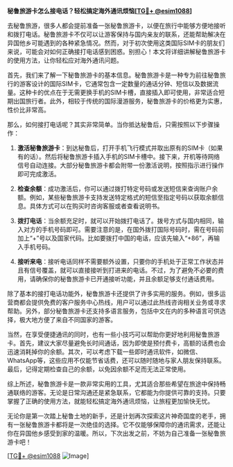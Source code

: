**秘鲁旅游卡怎么接电话？轻松搞定海外通讯烦恼[[TG💪+ @esim1088](https://t.me/s/esim1088)]**

去秘鲁旅游，很多人都会提前准备一张秘鲁旅游卡，以便在旅行中能够方便地接听和拨打电话。秘鲁旅游卡不仅可以让游客保持与国内亲友的联系，还能帮助解决在异国他乡可能遇到的各种紧急情况。然而，对于初次使用这类国际SIM卡的朋友们来说，可能会对如何正确接打电话感到困惑。别担心！本文将详细讲解秘鲁旅游卡的使用方法，让你轻松应对海外通讯问题。

首先，我们来了解一下秘鲁旅游卡的基本信息。秘鲁旅游卡是一种专为前往秘鲁旅行的游客设计的国际SIM卡，它通常包含一定数量的通话分钟、短信以及数据流量。这种卡的优点在于无需更换手机的SIM卡槽，直接插入即可使用，非常适合短期出国旅行者。此外，相较于传统的国际漫游服务，秘鲁旅游卡的价格更为实惠，性价比非常高。

那么，如何接打电话呢？其实非常简单。当你抵达秘鲁后，只需按照以下步骤操作：

1. **激活秘鲁旅游卡**：到达秘鲁后，打开手机飞行模式并取出原有的SIM卡（如果有的话）。然后将秘鲁旅游卡插入手机的SIM卡槽中。接下来，开机等待网络信号自动连接。大部分秘鲁旅游卡都会附带一份激活说明，按照指示进行操作即可完成激活。

2. **检查余额**：成功激活后，你可以通过拨打特定号码或发送短信来查询账户余额。例如，某些秘鲁旅游卡支持发送特定格式的短信至指定号码以获取余额信息。具体方式可以在购买时咨询客服或者查看说明书。

3. **拨打电话**：当余额充足时，就可以开始拨打电话了。拨号方式与国内相同，输入对方的手机号码即可。需要注意的是，在国外拨打国际号码时，需在号码前加上“+”号以及国家代码。比如要拨打中国的电话，应该先输入“+86”，再输入手机号码。

4. **接听来电**：接听电话同样不需要额外设置，只要你的手机处于正常工作状态并且有信号覆盖，就可以直接接听到打进来的电话。不过，为了避免不必要的费用，请确保你的秘鲁旅游卡已开通接听功能，并且余额足够支付通话费用。

除了基本的接打电话功能外，秘鲁旅游卡还提供了许多实用的服务。例如，很多运营商都会提供免费的客户服务中心热线，用户可以通过此热线咨询相关业务或寻求帮助。另外，部分秘鲁旅游卡还支持多语言服务，包括中文在内的多种语言可供选择，极大地方便了来自不同国家的游客。

当然，在享受便捷通讯的同时，也有一些小技巧可以帮助你更好地利用秘鲁旅游卡。首先，建议大家尽量避免长时间通话，因为即使是预付费卡，高额的话费也会迅速消耗掉你的余额。其次，可以考虑下载一些即时通讯软件，如微信、WhatsApp等，这些应用不仅能节省话费，还可以随时随地与家人朋友保持联系。最后，记得定期检查自己的余额，以免因余额不足而无法正常使用。

综上所述，秘鲁旅游卡是一款非常实用的工具，尤其适合那些希望在旅途中保持畅通联络的游客。无论是日常沟通还是紧急联系，它都能为你提供可靠的支持。只要掌握了正确的使用方法，就能轻松搞定海外通讯烦恼，让旅程更加愉快无忧。

无论你是第一次踏上秘鲁土地的新手，还是计划再次探索这片神奇国度的老手，拥有一张秘鲁旅游卡都将是一次绝佳的选择。它不仅能够保障你的通讯需求，还能让你在异国他乡感受到家的温暖。所以，下次出发之前，不妨为自己准备一张秘鲁旅游卡吧！

[[TG💪+ @esim1088](https://t.me/s/esim1088) ![Image](https://i.postimg.cc/4NQfJmqS/Snipaste-2025-05-13-00-14-12.png)]